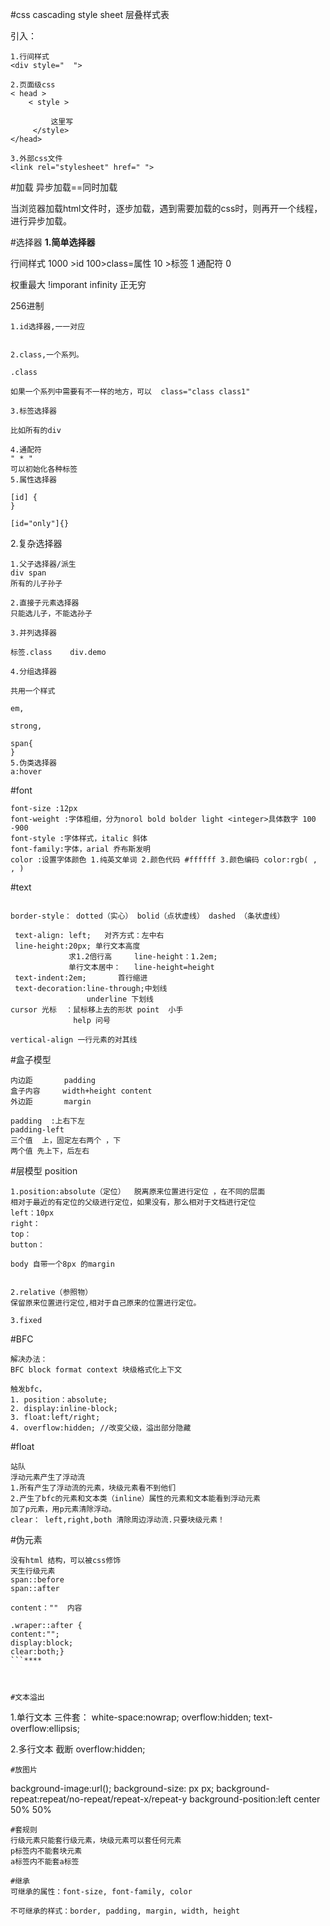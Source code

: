 #css
cascading style sheet 层叠样式表

引入：
```
1.行间样式
<div style="  ">

2.页面级css
< head >
    < style >
  
         这里写
     </style>
</head>

3.外部css文件
<link rel="stylesheet" href=" ">
```
#加载 
异步加载==同时加载

当浏览器加载html文件时，逐步加载，遇到需要加载的css时，则再开一个线程，进行异步加载。

#选择器
**1.简单选择器**

行间样式 1000 >id 100>class=属性 10 >标签 1 通配符 0

权重最大 !imporant infinity  正无穷 

256进制


```
1.id选择器,一一对应     


2.class,一个系列。 

.class

如果一个系列中需要有不一样的地方，可以  class="class class1"

3.标签选择器  

比如所有的div

4.通配符    
" * "
可以初始化各种标签 
5.属性选择器  

[id] {
}

[id="only"]{}
```
2.复杂选择器

```
1.父子选择器/派生 
div span
所有的儿子孙子

2.直接子元素选择器
只能选儿子，不能选孙子

3.并列选择器 

标签.class    div.demo 

4.分组选择器

共用一个样式
 
em,

strong,

span{
}
5.伪类选择器 
a:hover 

```

#font
```
font-size :12px
font-weight :字体粗细，分为norol bold bolder light <integer>具体数字 100 -900
font-style :字体样式，italic 斜体
font-family:字体，arial 乔布斯发明
color :设置字体颜色 1.纯英文单词 2.颜色代码 #ffffff 3.颜色编码 color:rgb( , , ) 
```

#text
```border:border-width border-style boerder-color; 

border-style： dotted（实心） bolid（点状虚线） dashed （条状虚线）

 text-align: left;   对齐方式：左中右 
 line-height:20px; 单行文本高度
             求1.2倍行高     line-height：1.2em;
             单行文本居中：   line-height=height
 text-indent:2em;       首行缩进
 text-decoration:line-through;中划线
                 underline 下划线
cursor 光标  ：鼠标移上去的形状 point  小手
              help 问号
              
vertical-align 一行元素的对其线
```
              
 #盒子模型
 ```三大部分 盒子壁       border
内边距       padding
盒子内容     width+height content
外边距       margin
         
padding  :上右下左
padding-left 
三个值  上，固定左右两个 ，下
两个值 先上下，后左右    
 ```
#层模型 position
```
1.position:absolute（定位）  脱离原来位置进行定位 ，在不同的层面
相对于最近的有定位的父级进行定位，如果没有，那么相对于文档进行定位
left：10px
right：
top：
button：

body 自带一个8px 的margin


2.relative（参照物）
保留原来位置进行定位,相对于自己原来的位置进行定位。

3.fixed

```
#BFC
```父子组合的元素 ,垂直方向margin 取最大的值
解决办法：
BFC block format context 块级格式化上下文

触发bfc，
1. position：absolute;
2. display:inline-block;
3. float:left/right;
4. overflow:hidden; //改变父级，溢出部分隐藏
```


#float
````
站队
浮动元素产生了浮动流
1.所有产生了浮动流的元素，块级元素看不到他们
2.产生了bfc的元素和文本类（inline）属性的元素和文本能看到浮动元素
加了p元素，用p元素清除浮动。
clear： left,right,both 清除周边浮动流.只要块级元素！
`````

#伪元素
```
没有html 结构，可以被css修饰
天生行级元素
span::before
span::after

content：""  内容

.wraper::after {
content:"";
display:block;
clear:both;}
```****



#文本溢出
```
1.单行文本
三件套：
white-space:nowrap;
overflow:hidden;
text-overflow:ellipsis;

2.多行文本
截断
overflow:hidden;
```
#放图片
````
background-image:url();
background-size: px px;
background-repeat:repeat/no-repeat/repeat-x/repeat-y
background-position:left center 
                       50% 50% 
`````
#套规则
行级元素只能套行级元素，块级元素可以套任何元素
p标签内不能套块元素
a标签内不能套a标签

#继承
可继承的属性：font-size, font-family, color

不可继承的样式：border, padding, margin, width, height